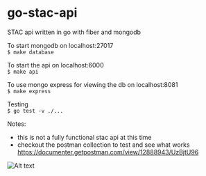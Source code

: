 # go-stac-api
STAC api written in go with fiber and mongodb

To start mongodb on localhost:27017   
```$ make database```    

To start the api on localhost:6000   
```$ make api```   
   
To use mongo express for viewing the db on localhost:8081   
```$ make express```   

Testing    
```$ go test -v ./...```

Notes:   
- this is not a fully functional stac api at this time    
- checkout the postman collection to test and see what works
https://documenter.getpostman.com/view/12888943/UzBjtU96

![Alt text](data/postman_curl.png?raw=true "Postman Docs")